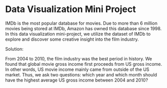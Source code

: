 # Data Visualization Mini Project

IMDb is the most popular database for movies. Due to more than 6 million movies being stored at IMDb, Amazon has owned this database since 1998. In this data visualization mini-project, we utilize the dataset of IMDb to explore and discover some creative insight into the film industry. 

Solution: 

From 2004 to 2010, the film industry was the best period in history. We found that global movie gross income first proceeds from US gross income. In other words, US movie income mainly came from outside of the US market. Thus, we ask two questions: which year and which month should have the highest average US gross income between 2004 and 2010?
